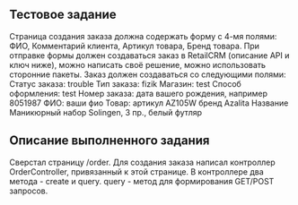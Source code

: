 ## Тестовое задание

Страница создания заказа должна содержать форму с 4-мя полями: ФИО, Комментарий клиента, Артикул товара, Бренд товара. При отправке формы должен создаваться заказ в RetailCRM (описание API и ключ ниже), можно написать своё решение, можно использовать сторонние пакеты.
Заказ должен создаваться со следующими полями:
Статус заказа: trouble
Тип заказа: fizik
Магазин: test
Способ оформления: test
Номер заказа: дата вашего рождения, например 8051987
ФИО: ваши фио
Товар:
артикул AZ105W
бренд Azalita
Название Маникюрный набор Solingen, 3 пр., белый футляр


## Описание выполненного задания

Сверстал страницу /order. Для создания заказа написал контроллер OrderController, привязанный к этой странице. В контроллере два метода - create и query. query - метод для формирования GET/POST запросов. 
